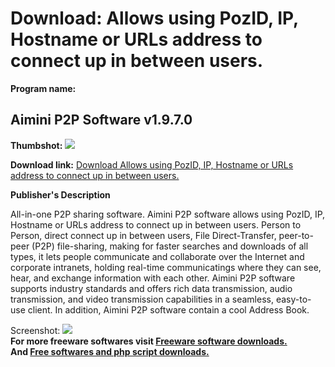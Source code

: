 # Download: Allows using PozID, IP, Hostname or URLs address to connect up in between users.

**Program name:**

## Aimini P2P Software v1.9.7.0

  
**Thumbshot:** ![](http://www.freewarefiles.com/screenshot/aimini_screenshot_md.gif)   
  
**Download link:** [Download Allows using PozID, IP, Hostname or URLs address to connect up in between users.](http://freesoftwares.boysofts.com/Aimini-PP-Software-V_program_22178.html)  
  


**Publisher's Description**  
  


All-in-one P2P sharing software. Aimini P2P software allows using PozID, IP, Hostname or URLs address to connect up in between users. Person to Person, direct connect up in between users, File Direct-Transfer, peer-to-peer (P2P) file-sharing, making for faster searches and downloads of all types, it lets people communicate and collaborate over the Internet and corporate intranets, holding real-time communicatings where they can see, hear, and exchange information with each other. Aimini P2P software supports industry standards and offers rich data transmission, audio transmission, and video transmission capabilities in a seamless, easy-to-use client. In addition, Aimini P2P software contain a cool Address Book. 

  
  
Screenshot: ![](http://www.freewarefiles.com/screenshot/aimini_screenshot.gif)   
**For more freeware softwares visit [Freeware software downloads.](http://freesoftwares.boysofts.com/)**   
**And [Free softwares and php script downloads.](http://www.boysofts.com/)**
